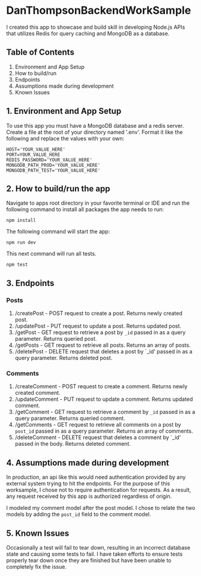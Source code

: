 # DanThompsonBackendWorkSample

I created this app to showcase and build skill in developing Node.js APIs that utilizes Redis for query caching and MongoDB as a database.

## Table of Contents

1. Environment and App Setup
2. How to build/run
3. Endpoints
4. Assumptions made during development
5. Known Issues

## 1. Environment and App Setup

To use this app you must have a MongoDB database and a redis server. Create a file at the root of your directory named '.env'. Format it like the following and replace the values with your own:

    HOST='YOUR_VALUE_HERE'
    PORT=YOUR_VALUE_HERE
    REDIS_PASSWORD='YOUR_VALUE_HERE'
    MONGODB_PATH_PROD='YOUR_VALUE_HERE'
    MONGODB_PATH_TEST='YOUR_VALUE_HERE'


## 2. How to build/run the app

Navigate to apps root directory in your favorite terminal or IDE and run the following command 
to install all packages the app needs to run:
    
    npm install

The following command will start the app:

    npm run dev

This next command will run all tests.

    npm test

## 3. Endpoints

### Posts
1. /createPost - POST request to create a post. Returns newly created post.
2. /updatePost -  PUT request to update a post. Returns updated post.
3. /getPost - GET request to retrieve a post by `_id` passed in as a query parameter. Returns queried post.
4. /getPosts - GET request to retrieve all posts. Returns an array of posts.
5. /deletePost - DELETE request that deletes a post by `_id' passed in as a query parameter. Returns deleted post.

### Comments
1. /createComment - POST request to create a comment. Returns newly created comment.
2. /updateComment -  PUT request to update a comment. Returns updated comment.
3. /getComment - GET request to retrieve a comment by `_id` passed in as a query parameter. Returns queried comment.
4. /getComments - GET request to retrieve all comments on a post by `post_id` passed in as a query parameter. Returns an array of comments.
5. /deleteComment - DELETE request that deletes a comment by `_id' passed in the body. Returns deleted comment.

## 4. Assumptions made during development

In production, an api like this would need authentication provided by any external system trying to hit the endpoints. For the purpose of this worksample, I chose not to require authentication for requests. As a result, any request received by this app is authorized regardless of origin.

I modeled my comment model after the post model. I chose to relate the two models by adding the `post_id` field to the comment model.

## 5. Known Issues

Occasionally a test will fail to tear down, resulting in an incorrect database state and causing some tests to fail. I have taken efforts to ensure tests properly tear down once they are finished but have been unable to completely fix the issue.


    
